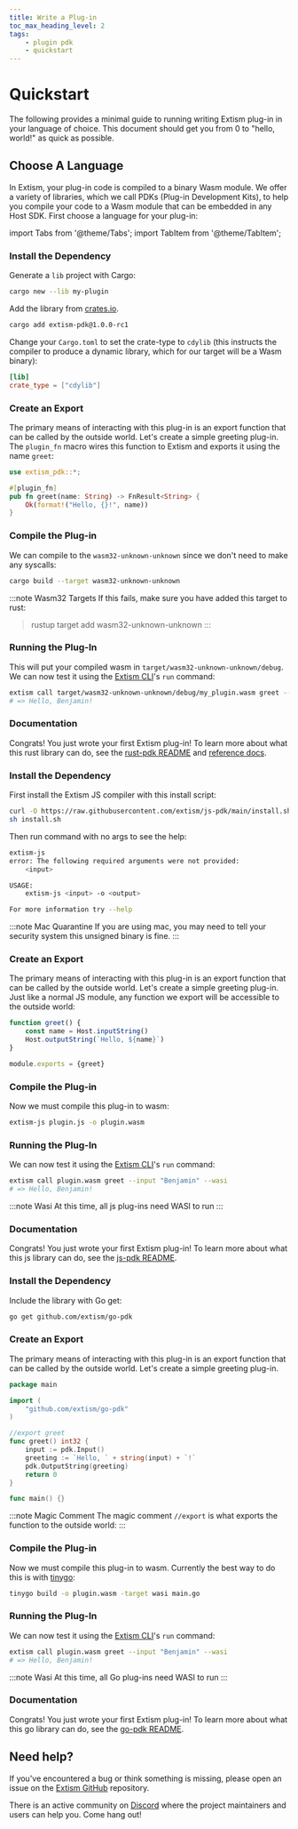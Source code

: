 ```yaml
---
title: Write a Plug-in
toc_max_heading_level: 2
tags:
    - plugin pdk
    - quickstart
---
```


# Quickstart

The following provides a minimal guide to running writing Extism plug-in in your language
of choice. This document should get you from 0 to "hello, world!" as quick as possible.

## Choose A Language

In Extism, your plug-in code is compiled to a binary Wasm module.
We offer a variety of libraries, which we call PDKs (Plug-in Development Kits), to help you compile
your code to a Wasm module that can be embedded in any Host SDK.
First choose a language for your plug-in:

import Tabs from '@theme/Tabs';
import TabItem from '@theme/TabItem';

<Tabs>
  <TabItem value="Rust" label="Rust" default>

### Install the Dependency

Generate a `lib` project with Cargo:

```bash
cargo new --lib my-plugin
```

Add the library from [crates.io](https://crates.io/crates/extism-pdk).

```bash
cargo add extism-pdk@1.0.0-rc1
```

Change your `Cargo.toml` to set the crate-type to `cdylib` (this instructs the compiler to produce a dynamic library, which for our target will be a Wasm binary):

```toml
[lib]
crate_type = ["cdylib"]
```

### Create an Export

The primary means of interacting with this plug-in is an export function that can be called by the outside world.
Let's create a simple greeting plug-in. The `plugin_fn` macro wires this function to Extism and exports it
using the name `greet`:

```rust
use extism_pdk::*;

#[plugin_fn]
pub fn greet(name: String) -> FnResult<String> {
    Ok(format!("Hello, {}!", name))
}
```

### Compile the Plug-in

We can compile to the `wasm32-unknown-unknown` since we don't need to make any syscalls:

```bash
cargo build --target wasm32-unknown-unknown
```

:::note Wasm32 Targets
If this fails, make sure you have added this target to rust:
> rustup target add wasm32-unknown-unknown
:::

### Running the Plug-In

This will put your compiled wasm in `target/wasm32-unknown-unknown/debug`.
We can now test it using the [Extism CLI](https://github.com/extism/cli)'s `run`
command:

```bash
extism call target/wasm32-unknown-unknown/debug/my_plugin.wasm greet --input "Benjamin"
# => Hello, Benjamin!
```

### Documentation

Congrats! You just wrote your first Extism plug-in! To learn more about what this
rust library can do, see the [rust-pdk README](https://github.com/extism/rust-pdk#readme) and [reference docs](https://docs.rs/extism-pdk/latest/extism_pdk/).

  </TabItem>
  <TabItem value="JavaScript" label="JavaScript">

### Install the Dependency

First install the Extism JS compiler with this install script:

```bash
curl -O https://raw.githubusercontent.com/extism/js-pdk/main/install.sh
sh install.sh
```

Then run command with no args to see the help:

```bash
extism-js
error: The following required arguments were not provided:
    <input>

USAGE:
    extism-js <input> -o <output>

For more information try --help
```

:::note Mac Quarantine
If you are using mac, you may need to tell your security system this unsigned binary is fine.
:::

### Create an Export

The primary means of interacting with this plug-in is an export function that can be called by the outside world.
Let's create a simple greeting plug-in. Just like a normal JS module, any function we
export will be accessible to the outside world:

```javascript
function greet() {
    const name = Host.inputString()
    Host.outputString(`Hello, ${name}`)
}

module.exports = {greet}
```

### Compile the Plug-in

Now we must compile this plug-in to wasm:

```bash
extism-js plugin.js -o plugin.wasm
```

### Running the Plug-In

We can now test it using the [Extism CLI](https://github.com/extism/cli)'s `run`
command:

```bash
extism call plugin.wasm greet --input "Benjamin" --wasi
# => Hello, Benjamin!
```

:::note Wasi 
At this time, all js plug-ins need WASI to run
:::

### Documentation

Congrats! You just wrote your first Extism plug-in! To learn more about what this
js library can do, see the [js-pdk README](https://github.com/extism/js-pdk#readme).

  </TabItem>
  <TabItem value="Go" label="Go">

### Install the Dependency

Include the library with Go get:

```bash
go get github.com/extism/go-pdk
```

### Create an Export

The primary means of interacting with this plug-in is an export function that can be called by the outside world.
Let's create a simple greeting plug-in.


```go
package main

import (
	"github.com/extism/go-pdk"
)

//export greet
func greet() int32 {
	input := pdk.Input()
	greeting := `Hello, ` + string(input) + `!`
	pdk.OutputString(greeting)
	return 0
}

func main() {}
```

:::note Magic Comment
The magic comment `//export` is what exports the function to the outside world:
:::

### Compile the Plug-in

Now we must compile this plug-in to wasm. Currently the best way to do this is with [tinygo](https://tinygo.org/):

```bash
tinygo build -o plugin.wasm -target wasi main.go
```

### Running the Plug-In

We can now test it using the [Extism CLI](https://github.com/extism/cli)'s `run`
command:

```bash
extism call plugin.wasm greet --input "Benjamin" --wasi
# => Hello, Benjamin!
```

:::note Wasi 
At this time, all Go plug-ins need WASI to run
:::

### Documentation

Congrats! You just wrote your first Extism plug-in! To learn more about what this
go library can do, see the [go-pdk README](https://github.com/extism/go-pdk#readme).

  </TabItem>
  <TabItem value="C" label="C">
  </TabItem>
  <TabItem value="C++" label="C++">
  </TabItem>
  <TabItem value="Haskell" label="Haskell">
  </TabItem>
  <TabItem value="Zig" label="Zig">
  </TabItem>
  <TabItem value="C#" label="C#">
  </TabItem>
  <TabItem value="F#" label="F#">
  </TabItem>
</Tabs>


## Need help?

If you've encountered a bug or think something is missing, please open an issue on the [Extism GitHub](https://github.com/extism/extism) repository.

There is an active community on [Discord](https://discord.gg/cx3usBCWnc) where the project maintainers and users can help you. Come hang out!
